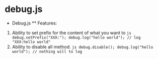 debug.js
========

* Debug.js
** Features:
1. Ability to set prefix for the content of what you want to 
``js
debug.setPrefix("XXX:");
debug.log("hello world"); // log "XXX:hello world"
``
2. Ability to disable all method.
``js
debug.disable();
debug.log("hello world"); // nothing will to log
``
